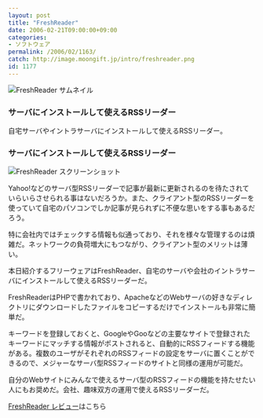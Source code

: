 ```yaml
---
layout: post
title: "FreshReader"
date: 2006-02-21T09:00:00+09:00
categories:
- ソフトウェア
permalink: /2006/02/1163/
catch: http://image.moongift.jp/intro/freshreader.png
id: 1177
---
```

 ![FreshReader サムネイル](http://image.moongift.jp/intro/freshreader.t.png "FreshReader サムネイル")
  

### サーバにインストールして使えるRSSリーダー
  
自宅サーバやイントラサーバにインストールして使えるRSSリーダー。  
<!--more-->  

### サーバにインストールして使えるRSSリーダー
  

![FreshReader スクリーンショット](http://image.moongift.jp/intro/freshreader.png "FreshReader スクリーンショット")

  

Yahoo!などのサーバ型RSSリーダーで記事が最新に更新されるのを待たされていらいらさせられる事はないだろうか。また、クライアント型のRSSリーダーを使っていて自宅のパソコンでしか記事が見られずに不便な思いをする事もあるだろう。

  

特に会社内ではチェックする情報も似通っており、それを様々な管理するのは煩雑だ。ネットワークの負荷増大にもつながり、クライアント型のメリットは薄い。

  

本日紹介するフリーウェアはFreshReader、自宅のサーバや会社のイントラサーバにインストールして使えるRSSリーダーだ。

  

FreshReaderはPHPで書かれており、ApacheなどのWebサーバの好きなディレクトリにダウンロードしたファイルをコピーするだけでインストールも非常に簡単だ。

  

キーワードを登録しておくと、GoogleやGooなどの主要なサイトで登録されたキーワードにマッチする情報がポストされると、自動的にRSSフィードする機能がある。複数のユーザがそれぞれのRSSフィードの設定をサーバに置くことができるので、メジャーなサーバ型RSSフィードのサイトと同様の運用が可能だ。

  

自分のWebサイトにみんなで使えるサーバ型のRSSフィードの機能を持たせたい人にもお奨めだ。会社、趣味双方の運用で使えるRSSリーダーだ。

  

[FreshReader レビュー](http://oss.moongift.jp/review/i-1181.html)はこちら

